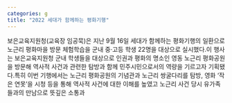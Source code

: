 ```yaml
---
categories: g
title: "2022 세대가 함께하는 평화기행"
---
```

보은교육지원청(교육장 임공묵)은 지난 9월 16일 세대가 함께하는 평화기행의 일환으로 노근리 평화마을 방문 체험학습을 군내 중‧고등 학생 22명을 대상으로 실시했다.이 행사는 보은교육지원청 군내 학생들을 대상으로 인권과 평화의 명소인 영동 노근리 평화공원을 방문해 역사적 사건과 관련한 탐방과 함께 민주시민으로서의 역량을 기르고자 기획됐다.특히 이번 기행에서는 노근리 평화공원의 기념관과 노근리 쌍굴다리를 탐방, 영화 ‘작은 연못’을 시청 등을 통해 역사적 사건에 대한 이해를 높였고 노근리 사건 당시 유가족들과의 만남으로 뜻깊은 소통과